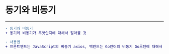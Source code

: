 # 동기와 비동기

<hr>

```diff
- 동기와 비동기
+ 동기와 비동기가 무엇인지에 대해서 알아볼 것

- 사용법
+ 프론트엔드는 JavaScript의 비동기 axios, 백엔드는 Go언어의 비동기 Go루틴에 대해서 알아볼 것

```
